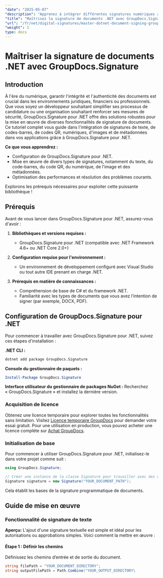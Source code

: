 ```yaml
---
"date": "2025-05-07"
"description": "Apprenez à intégrer différentes signatures numériques avec GroupDocs.Signature pour .NET. Améliorez la sécurité de vos documents et rationalisez vos processus."
"title": "Maîtrisez la signature de documents .NET avec GroupDocs.Signature pour des signatures numériques sécurisées"
"url": "/fr/net/digital-signatures/master-dotnet-document-signing-groupdocs-signature/"
"weight": 1
type: docs
---
```

# Maîtriser la signature de documents .NET avec GroupDocs.Signature

## Introduction

À l'ère du numérique, garantir l'intégrité et l'authenticité des documents est crucial dans les environnements juridiques, financiers ou professionnels. Que vous soyez un développeur souhaitant simplifier ses processus de candidature ou une organisation souhaitant renforcer ses mesures de sécurité, GroupDocs.Signature pour .NET offre des solutions robustes pour la mise en œuvre de diverses fonctionnalités de signature de documents. Ce tutoriel complet vous guide dans l'intégration de signatures de texte, de codes-barres, de codes QR, numériques, d'images et de métadonnées dans vos applications grâce à GroupDocs.Signature pour .NET.

**Ce que vous apprendrez :**
- Configuration de GroupDocs.Signature pour .NET.
- Mise en œuvre de divers types de signatures, notamment du texte, du code-barres, du code QR, du numérique, de l'image et des métadonnées.
- Optimisation des performances et résolution des problèmes courants.

Explorons les prérequis nécessaires pour exploiter cette puissante bibliothèque !

## Prérequis

Avant de vous lancer dans GroupDocs.Signature pour .NET, assurez-vous d'avoir :

1. **Bibliothèques et versions requises :**
   - GroupDocs.Signature pour .NET (compatible avec .NET Framework 4.6+ ou .NET Core 2.0+)

2. **Configuration requise pour l'environnement :**
   - Un environnement de développement configuré avec Visual Studio ou tout autre IDE prenant en charge .NET.

3. **Prérequis en matière de connaissances :**
   - Compréhension de base de C# et du framework .NET.
   - Familiarité avec les types de documents que vous avez l’intention de signer (par exemple, DOCX, PDF).

## Configuration de GroupDocs.Signature pour .NET

Pour commencer à travailler avec GroupDocs.Signature pour .NET, suivez ces étapes d'installation :

**.NET CLI :**
```bash
dotnet add package GroupDocs.Signature
```

**Console du gestionnaire de paquets :**
```powershell
Install-Package GroupDocs.Signature
```

**Interface utilisateur du gestionnaire de packages NuGet :**
Recherchez « GroupDocs.Signature » et installez la dernière version.

### Acquisition de licence

Obtenez une licence temporaire pour explorer toutes les fonctionnalités sans limitation. Visitez [Licence temporaire GroupDocs](https://purchase.groupdocs.com/temporary-license/) pour demander votre essai gratuit. Pour une utilisation en production, vous pouvez acheter une licence complète sur [Achat GroupDocs](https://purchase.groupdocs.com/buy).

### Initialisation de base

Pour commencer à utiliser GroupDocs.Signature pour .NET, initialisez-le dans votre projet comme suit :

```csharp
using GroupDocs.Signature;

// Créer une instance de la classe Signature pour travailler avec des documents
Signature signature = new Signature("YOUR_DOCUMENT_PATH");
```

Cela établit les bases de la signature programmatique de documents.

## Guide de mise en œuvre

### Fonctionnalité de signature de texte

**Aperçu:**
L'ajout d'une signature textuelle est simple et idéal pour les autorisations ou approbations simples. Voici comment la mettre en œuvre :

#### Étape 1 : Définir les chemins
Définissez les chemins d’entrée et de sortie du document.

```csharp
string filePath = "YOUR_DOCUMENT_DIRECTORY";
string outputFilePath = Path.Combine("YOUR_OUTPUT_DIRECTORY\